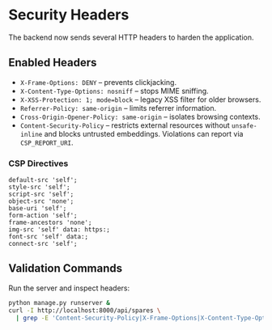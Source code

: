 # Security Headers

The backend now sends several HTTP headers to harden the application.

## Enabled Headers
- `X-Frame-Options: DENY` – prevents clickjacking.
- `X-Content-Type-Options: nosniff` – stops MIME sniffing.
- `X-XSS-Protection: 1; mode=block` – legacy XSS filter for older browsers.
- `Referrer-Policy: same-origin` – limits referrer information.
- `Cross-Origin-Opener-Policy: same-origin` – isolates browsing contexts.
- `Content-Security-Policy` – restricts external resources without
  `unsafe-inline` and blocks untrusted embeddings. Violations can report via
  `CSP_REPORT_URI`.

### CSP Directives
```
default-src 'self';
style-src 'self';
script-src 'self';
object-src 'none';
base-uri 'self';
form-action 'self';
frame-ancestors 'none';
img-src 'self' data: https:;
font-src 'self' data:;
connect-src 'self';
```

## Validation Commands
Run the server and inspect headers:

```bash
python manage.py runserver &
curl -I http://localhost:8000/api/spares \
  | grep -E 'Content-Security-Policy|X-Frame-Options|X-Content-Type-Options|X-XSS-Protection|Referrer-Policy|Cross-Origin-Opener-Policy'
```
